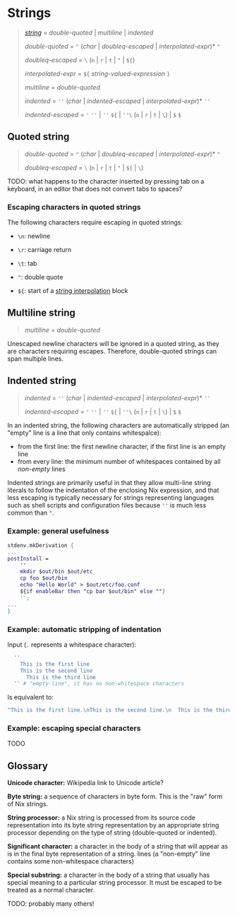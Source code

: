 # Strings

> <a id="type-string" href="#type-string">*string*</a> = *double-quoted* | *multiline* | *indented*
>
> *double-quoted* = `"` (*char* | *doubleq-escaped* | *interpolated-expr*)* `"`
>
> *doubleq-escaped* = `\` (`n` | `r` | `t` | `"` | `${`)
>
> *interpolated-expr* = `${` *string-valued-expression* `}`
>
> *multiline* = *double-quoted*
>
> *indented* = `''` (*char* | *indented-escaped* | *interpolated-expr*)* `''`
>
> *indented-escaped* = `'` `''` | `''` `${` | `''\` (`n` | `r` | `t` | `\`) | `$` `$`


## Quoted string

> *double-quoted* = `"` (*char* | *doubleq-escaped* | *interpolated-expr*)* `"`
>
> *doubleq-escaped* = `\` (`n` | `r` | `t` | `"` | `${` | `\`)

TODO: what happens to the character inserted by pressing tab on a keyboard, in an editor that does not convert tabs to spaces?

### Escaping characters in quoted strings

The following characters require escaping in quoted strings:
* `\n`: newline
* `\r`: carriage return
* `\t`: tab
* `"`: double quote
* `${`: start of a [string interpolation] block

  [string interpolation]: ./string-interpolation.md

## Multiline string

> *multiline* = *double-quoted*

Unescaped newline characters will be ignored in a quoted string, as they are characters requiring escapes.
Therefore, double-quoted strings can span multiple lines.

## Indented string

> *indented* = `''` (*char* | *indented-escaped* | *interpolated-expr*)* `''`
>
> *indented-escaped* = `'` `''` | `''` `${` | `''\` (`n` | `r` | `t` | `\`) | `$` `$`

In an indented string, the following characters are automatically stripped (an "empty" line is a line that only contains whitespalce):
* from the first line: the first newline character, if the first line is an empty line
* from every line: the minimum number of whitespaces contained by all *non-empty* lines

Indented strings are primarily useful in that they allow multi-line string literals to follow the indentation of the enclosing Nix expression, and that less escaping is typically necessary for strings representing languages such as shell scripts and configuration files because `''` is much less common than `"`.

### Example: general usefulness
```nix
stdenv.mkDerivation {
...
postInstall =
    ''
    mkdir $out/bin $out/etc
    cp foo $out/bin
    echo "Hello World" > $out/etc/foo.conf
    ${if enableBar then "cp bar $out/bin" else ""}
    '';
...
}
```

### Example: automatic stripping of indentation
Input (`.` represents a whitespace character):
```nix
  ''
    This is the first line
    This is the second line
      This is the third line
  '' # "empty-line", it has no non-whitespace characters
```

Is equivalent to:
```nix
"This is the first line.\nThis is the second line.\n  This is the third line.\n"
```

### Example: escaping special characters

TODO

## Glossary

<a name="gloss-string">**Unicode character:**</a> Wikipedia link to Unicode article?

<a name="gloss-string-byte-string">**Byte string:**</a> a sequence of characters in byte form. This is the "raw" form of Nix strings.

<a name="gloss-string-processor">**String processor:**</a> a Nix string is processed from its source code representation into its byte string representation by an appropriate string processor depending on the type of string (double-quoted or indented).

<a name="gloss-strings-sig-char">**Significant character:**</a> a character in the body of a string that will appear as is in the final byte representation of a string.
 lines (a "non-empty" line contains some non-whitespace characters)

<a name="gloss-strings-special-char">**Special substring:**</a> a character in the body of a string that usually has special meaning to a particular string processor. It must be escaped to be treated as a normal character.

TODO: probably many others!